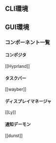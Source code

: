 ## CLI環境
## GUI環境
### コンポーネント一覧
#### コンポジタ
[[Hyprland]]
#### タスクバー
[[wayber]]
#### ディスプレイマネージャ
[[Ly]]
#### 通知デーモン
[[dunst]]
#### 